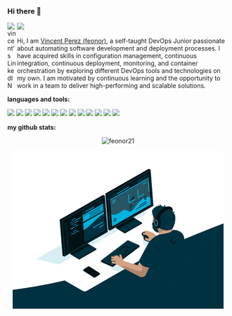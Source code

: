 ### Hi there 👋

<a href="https://www.linkedin.com/in/vincentperezca//">
  <img align="left" alt="vincent's LinkedIN" width="22px" src="https://raw.githubusercontent.com/peterthehan/peterthehan/master/assets/linkedin.svg" />
</a>

![](https://visitor-badge.glitch.me/badge?page_id=feonor21.feonor21)

Hi, I am [Vincent Perez (feonor)](http://vincentperez.ca/), a self-taught DevOps Junior passionate about automating software development and deployment processes. I have acquired skills in configuration management, continuous integration, continuous deployment, monitoring, and container orchestration by exploring different DevOps tools and technologies on my own. I am motivated by continuous learning and the opportunity to work in a team to deliver high-performing and scalable solutions.

**languages and tools:**

![](https://img.shields.io/badge/OS-Linux-informational?style=flat&logo=linux&logoColor=white&color=6aa6f8)
![](https://img.shields.io/badge/Editor-VS_Code-informational?style=flat&logo=visual-studio-code&logoColor=white&color=6aa6f8)
![](https://img.shields.io/badge/Editor-VisualStudio-informational?style=flat&logo=visual-studio&logoColor=white&color=6aa6f8)
![](https://img.shields.io/badge/Code-Python-informational?style=flat&logo=python&logoColor=white&color=6aa6f8)
![](https://img.shields.io/badge/Code-CSharp-informational?style=flat&logo=csharp&logoColor=white&color=6aa6f8)
![](https://img.shields.io/badge/Code-JavaScript-informational?style=flat&logo=javascript&logoColor=white&color=6aa6f8)
![](https://img.shields.io/badge/Code-React-informational?style=flat&logo=react&logoColor=white&color=6aa6f8)
![](https://img.shields.io/badge/Shell-Bash-informational?style=flat&logo=gnu-bash&logoColor=white&color=6aa6f8)
![](https://img.shields.io/badge/DB-PostgreSQL-informational?style=flat&logo=postgresql&logoColor=white&color=6aa6f8)
![](https://img.shields.io/badge/DB-MySQL-informational?style=flat&logo=mysql&logoColor=white&color=6aa6f8)
![](https://img.shields.io/badge/DB-TSQL-informational?style=flat&logo=microsoft-sql-server&logoColor=white&color=6aa6f8)
![](https://img.shields.io/badge/Tools-Docker-informational?style=flat&logo=docker&logoColor=white&color=6aa6f8)
![](https://img.shields.io/badge/Tools-DockerSwarm-informational?style=flat&logo=kubernetes&logoColor=white&color=6aa6f8)

**my github stats:**

<p align="center"> <img src="https://github-readme-stats.vercel.app/api?username=feonor21&show_icons=true&theme=gotham" alt="feonor21" /></p>

<p align="center"> <img src="https://github.com/feonor21/feonor21/blob/main/dev.gif?raw=true" width="480" height="360" /></p>
